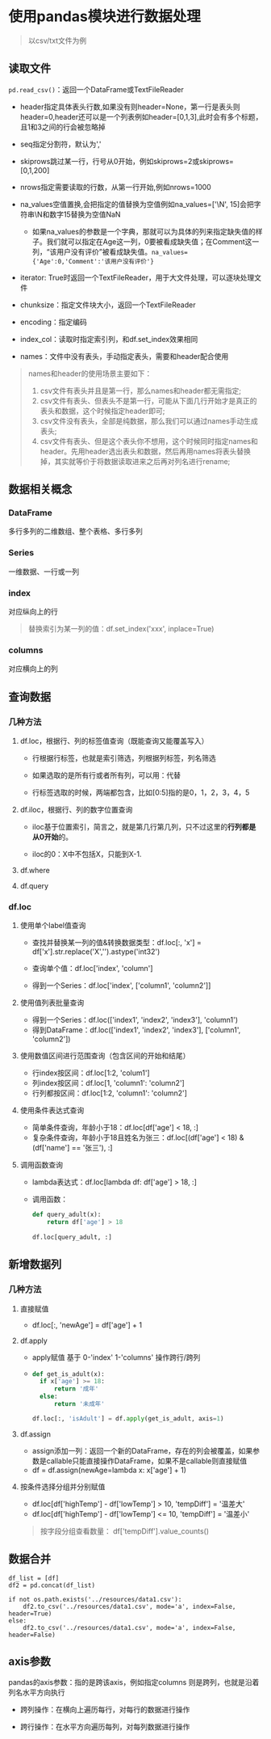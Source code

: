 # 使用pandas模块进行数据处理

> 以csv/txt文件为例

## 读取文件

`pd.read_csv()`：返回一个DataFrame或TextFileReader

- header指定具体表头行数,如果没有则header=None，第一行是表头则header=0,header还可以是一个列表例如header=[0,1,3],此时会有多个标题，且1和3之间的行会被忽略掉
- seq指定分割符，默认为','
- skiprows跳过某一行，行号从0开始，例如skiprows=2或skiprows=[0,1,200]
- nrows指定需要读取的行数，从第一行开始,例如nrows=1000

- na_values空值置换,会把指定的值替换为空值例如na_values=['\\N', 15]会把字符串\N和数字15替换为空值NaN
  - 如果na_values的参数是一个字典，那就可以为具体的列来指定缺失值的样子。我们就可以指定在Age这一列，0要被看成缺失值；在Comment这一列，“该用户没有评价”被看成缺失值。`na_values={'Age':0,'Comment':'该用户没有评价'}`
- iterator: True时返回一个TextFileReader，用于大文件处理，可以逐块处理文件
- chunksize：指定文件块大小，返回一个TextFileReader
- encoding：指定编码
- index_col：读取时指定索引列，和df.set_index效果相同
- names：文件中没有表头，手动指定表头，需要和header配合使用
> names和header的使用场景主要如下：
>
> 1. csv文件有表头并且是第一行，那么names和header都无需指定;
> 2. csv文件有表头、但表头不是第一行，可能从下面几行开始才是真正的表头和数据，这个时候指定header即可;
> 3. csv文件没有表头，全部是纯数据，那么我们可以通过names手动生成表头;
> 4. csv文件有表头、但是这个表头你不想用，这个时候同时指定names和header。先用header选出表头和数据，然后再用names将表头替换掉，其实就等价于将数据读取进来之后再对列名进行rename;




## 数据相关概念

### DataFrame

多行多列的二维数组、整个表格、多行多列

### Series

一维数据、一行或一列

### index

对应纵向上的行

> 替换索引为某一列的值：df.set_index('xxx', inplace=True)

### columns

对应横向上的列



## 查询数据

### 几种方法

1. df.loc，根据行、列的标签值查询（既能查询又能覆盖写入）

   - 行根据行标签，也就是索引筛选，列根据列标签，列名筛选

   - 如果选取的是所有行或者所有列，可以用：代替

   - 行标签选取的时候，两端都包含，比如[0:5]指的是0，1，2，3，4，5

2. df.iloc，根据行、列的数字位置查询

   - iloc基于位置索引，简言之，就是第几行第几列，只不过这里的**行列都是从0开始**的。

   - iloc的0：X中不包括X，只能到X-1.

3. df.where

4. df.query

### df.loc

1. 使用单个label值查询

   - 查找并替换某一列的值&转换数据类型：df.loc[:, 'x'] = df['x'].str.replace('X','').astype('int32')

   - 查询单个值：df.loc['index', 'column']
   - 得到一个Series：df.loc['index', ['column1', 'column2']]

2. 使用值列表批量查询

   - 得到一个Series：df.loc(['index1', 'index2', 'index3'], 'column1')
   - 得到DataFrame：df.loc(['index1', 'index2', 'index3'], ['column1', 'column2'])

3. 使用数值区间进行范围查询（包含区间的开始和结尾）

   - 行index按区间：df.loc[1:2, 'colum1']
   - 列index按区间：df.loc[1, 'column1': 'column2']
   - 行列都按区间：df.loc[1:2, 'column1': 'column2']

4. 使用条件表达式查询

   - 简单条件查询，年龄小于18：df.loc[df['age'] < 18, :]
   - 复杂条件查询，年龄小于18且姓名为张三：df.loc[(df['age'] < 18) & (df['name'] == '张三'), :]

5. 调用函数查询

   - lambda表达式：df.loc[lambda df: df['age'] > 18, :]

   - 调用函数：

     ```python
     def query_adult(x):
         return df['age'] > 18
       
     df.loc[query_adult, :]
     ```

     

## 新增数据列

### 几种方法

1. 直接赋值

   - df.loc[:, 'newAge'] = df['age'] + 1

2. df.apply

   - apply赋值 基于 0-'index' 1-'columns' 操作跨行/跨列


   - ```python
     def get_is_adult(x):
       if x['age'] >= 18:
           return '成年'
       else:
           return '未成年'
     
     df.loc[:, 'isAdult'] = df.apply(get_is_adult, axis=1)

3. df.assign

   - assign添加一列：返回一个新的DataFrame，存在的列会被覆盖，如果参数是callable只能直接操作DataFrame，如果不是callable则直接赋值
   - df = df.assign(newAge=lambda x: x['age'] + 1)

4. 按条件选择分组并分别赋值

   - df.loc[df['highTemp'] - df['lowTemp'] > 10, 'tempDiff'] = '温差大'
   - df.loc[df['highTemp'] - df['lowTemp'] <= 10, 'tempDiff'] = '温差小'

   > 按字段分组查看数量： df['tempDiff'].value_counts()

## 数据合并

```
df_list = [df]
df2 = pd.concat(df_list)

if not os.path.exists('../resources/data1.csv'):
    df2.to_csv('../resources/data1.csv', mode='a', index=False, header=True)
else:
    df2.to_csv('../resources/data1.csv', mode='a', index=False, header=False)
```

## axis参数

pandas的axis参数：指的是跨该axis，例如指定columns 则是跨列，也就是沿着列名水平方向执行

- 跨列操作：在横向上遍历每行，对每行的数据进行操作

- 跨行操作：在水平方向遍历每列，对每列数据进行操作

